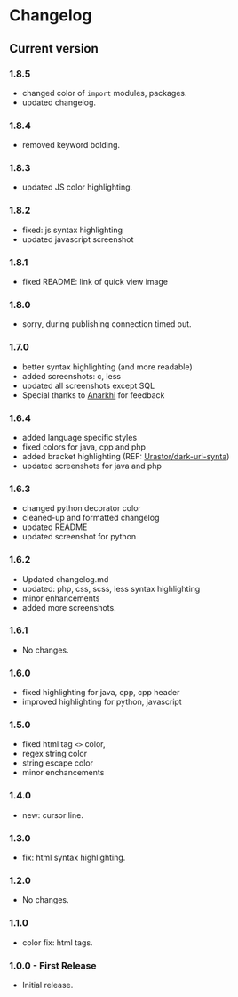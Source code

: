 # Changelog

## Current version

### 1.8.5

*   changed color of `import` modules, packages.
*   updated changelog.

### 1.8.4

*   removed keyword bolding.

### 1.8.3

*   updated JS color highlighting.

### 1.8.2

*   fixed: js syntax highlighting
*   updated javascript screenshot

### 1.8.1

*   fixed README: link of quick view image

### 1.8.0

*   sorry, during publishing connection timed out.

### 1.7.0

*   better syntax highlighting (and more readable)
*   added screenshots: c, less
*   updated all screenshots except SQL
*   Special thanks to [Anarkhi](https://github.com/anarkhi) for feedback

### 1.6.4

*   added language specific styles
*   fixed colors for java, cpp and php
*   added bracket highlighting (REF: [Urastor/dark-uri-synta](https://github.com/Urastor/dark-uri-syntax))
*   updated screenshots for java and php

### 1.6.3

*   changed python decorator color
*   cleaned-up and formatted changelog
*   updated README
*   updated screenshot for python

### 1.6.2

*   Updated changelog.md
*   updated: php, css, scss, less syntax highlighting
*   minor enhancements
*   added more screenshots.

### 1.6.1

*   No changes.

### 1.6.0

*   fixed highlighting for java, cpp, cpp header
*   improved highlighting for python, javascript

### 1.5.0

*   fixed html tag `<>` color,
*   regex string color
*   string escape color
*   minor enchancements

### 1.4.0

*   new: cursor line.

### 1.3.0

*   fix: html syntax highlighting.

### 1.2.0

*   No changes.

### 1.1.0

*   color fix: html tags.

### 1.0.0 - First Release

*   Initial release.
